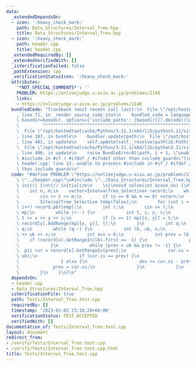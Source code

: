 ```yaml
---
data:
  _extendedDependsOn:
  - icon: ':heavy_check_mark:'
    path: Data_Structures/Interval_Tree.hpp
    title: Data_Structures/Interval_Tree.hpp
  - icon: ':heavy_check_mark:'
    path: header.cpp
    title: header.cpp
  _extendedRequiredBy: []
  _extendedVerifiedWith: []
  _isVerificationFailed: false
  _pathExtension: cpp
  _verificationStatusIcon: ':heavy_check_mark:'
  attributes:
    '*NOT_SPECIAL_COMMENTS*': ''
    PROBLEM: https://onlinejudge.u-aizu.ac.jp/problems/1148
    links:
    - https://onlinejudge.u-aizu.ac.jp/problems/1148
  bundledCode: "Traceback (most recent call last):\n  File \"/opt/hostedtoolcache/Python/3.11.1/x64/lib/python3.11/site-packages/onlinejudge_verify/documentation/build.py\"\
    , line 71, in _render_source_code_stat\n    bundled_code = language.bundle(stat.path,\
    \ basedir=basedir, options={'include_paths': [basedir]}).decode()\n          \
    \         ^^^^^^^^^^^^^^^^^^^^^^^^^^^^^^^^^^^^^^^^^^^^^^^^^^^^^^^^^^^^^^^^^^^^^^^^^^^^^^^^^\n\
    \  File \"/opt/hostedtoolcache/Python/3.11.1/x64/lib/python3.11/site-packages/onlinejudge_verify/languages/cplusplus.py\"\
    , line 187, in bundle\n    bundler.update(path)\n  File \"/opt/hostedtoolcache/Python/3.11.1/x64/lib/python3.11/site-packages/onlinejudge_verify/languages/cplusplus_bundle.py\"\
    , line 401, in update\n    self.update(self._resolve(pathlib.Path(included), included_from=path))\n\
    \  File \"/opt/hostedtoolcache/Python/3.11.1/x64/lib/python3.11/site-packages/onlinejudge_verify/languages/cplusplus_bundle.py\"\
    , line 400, in update\n    raise BundleErrorAt(path, i + 1, \"unable to process\
    \ #include in #if / #ifdef / #ifndef other than include guards\")\nonlinejudge_verify.languages.cplusplus_bundle.BundleErrorAt:\
    \ header.cpp: line 13: unable to process #include in #if / #ifdef / #ifndef other\
    \ than include guards\n"
  code: "#define PROBLEM \"https://onlinejudge.u-aizu.ac.jp/problems/1148\"\n\n#include\
    \ \"../header.cpp\"\n#include \"../Data_Structures/Interval_Tree.hpp\"\n\nvoid\
    \ init() {\n\t// initialize\n    \n}\nvoid solve(int &case_no) {\n\t// implementation\n\
    \    int n, m;\n    vector<IntervalTree_Selective> record;\n    while (true) {\n\
    \        cin >> n >> m;\n        if (n == 0 && m == 0) return;\n        record.clear();\n\
    \        IntervalTree_Selective temp(false);\n        for (int i = 0; i <= m;\
    \ i++) record.pb(temp);\n        int r;\n        cin >> r;\n        map<pii, int>\
    \ mp;\n        while (r--) {\n            int t, x, y, s;\n            cin >>\
    \ t >> x >> y >> s;\n            if (s == 1) mp[{x, y}] = t;\n            else\
    \ record[y].AddRange(mp[{x, y}], t);\n        }\n        int q;\n        cin >>\
    \ q;\n        while (q--) {\n            int lb, ub, x;\n            cin >> lb\
    \ >> ub >> x;\n            int ans = 0;\n            int prev = lb;\n        \
    \    if (record[x].GetRangeIn(lb).first == -1) {\n                prev = record[x].GetRangeLarger(lb).first;\n\
    \            }\n            while (prev < ub && prev != -1) {\n              \
    \  pii cur = record[x].GetRangeIn(prev);\n                cur.ss = min(cur.ss,\
    \ ub);\n                if (cur.ss == prev) {\n                    prev = record[x].GetRangeLarger(prev).first;\n\
    \                } else {\n                    ans += cur.ss - prev;\n       \
    \             prev = cur.ss;\n                }\n            }\n            out(ans);\n\
    \        }\n    }\n}\n"
  dependsOn:
  - header.cpp
  - Data_Structures/Interval_Tree.hpp
  isVerificationFile: true
  path: Tests/Interval_Tree.test.cpp
  requiredBy: []
  timestamp: '2023-01-02 23:18:29+08:00'
  verificationStatus: TEST_ACCEPTED
  verifiedWith: []
documentation_of: Tests/Interval_Tree.test.cpp
layout: document
redirect_from:
- /verify/Tests/Interval_Tree.test.cpp
- /verify/Tests/Interval_Tree.test.cpp.html
title: Tests/Interval_Tree.test.cpp
---
```

